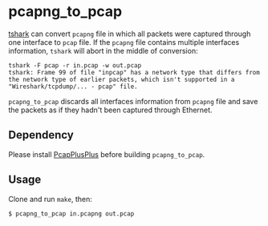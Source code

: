 # pcapng_to_pcap

[tshark](https://www.wireshark.org/docs/man-pages/tshark.html) can convert `pcapng` file in which all packets were captured through one interface to `pcap` file. If the `pcapng` file contains multiple interfaces information, `tshark` will abort in the middle of conversion:

```
tshark -F pcap -r in.pcap -w out.pcap
tshark: Frame 99 of file "inpcap" has a network type that differs from the network type of earlier packets, which isn't supported in a "Wireshark/tcpdump/... - pcap" file.
```

`pcapng_to_pcap` discards all interfaces information from `pcapng` file and save the packets as if they hadn't been captured through Ethernet.

## Dependency
Please install [PcapPlusPlus](https://github.com/seladb/PcapPlusPlus) before building `pcapng_to_pcap`.

## Usage
Clone and run `make`, then:  
```
$ pcapng_to_pcap in.pcapng out.pcap
```
